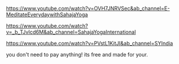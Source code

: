 https://www.youtube.com/watch?v=OVH7JNRVSec&ab_channel=E-MeditateEverydaywithSahajaYoga

https://www.youtube.com/watch?v=_b_TJvlcd6M&ab_channel=SahajaYogaInternational

https://www.youtube.com/watch?v=PVstL1KitJI&ab_channel=SYIndia

you don't need to pay anything! its free and made for your.

